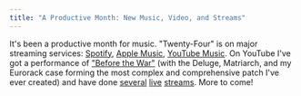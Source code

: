 ```yaml
---
title: "A Productive Month: New Music, Video, and Streams"
---
```


It's been a productive month for music. "Twenty-Four" is on major streaming services: <a href="https://open.spotify.com/track/39M6Y372B4gFdqpHHgjv2r?si=1a12c49339824580">Spotify</a>, <a href="https://music.apple.com/us/album/twenty-four-single/1577100677">Apple Music</a>, <a href="https://music.youtube.com/playlist?list=OLAK5uy_lkGD_YZJxomxS-5z2hL0jluduvg03av9A&feature=share">YouTube Music</a>. On YouTube I've got a performance of <a href="https://youtu.be/PK_w2Fw5e-c">"Before the War"</a> (with the Deluge, Matriarch, and my Eurorack case forming the most complex and comprehensive patch I've ever created) and have done <a href="https://youtu.be/2sPbcsIWzQY">several</a> <a href="https://youtu.be/Zfv4gPIJCZ4">live</a> <a href="https://youtu.be/VueXm1sGNgg">streams</a>. More to come!
